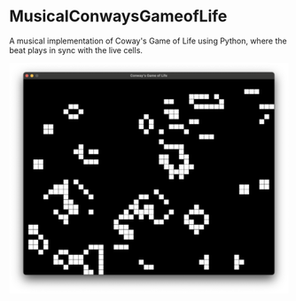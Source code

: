 # MusicalConwaysGameofLife
 A musical implementation of Coway's Game of Life using Python, where the beat plays in sync with the live cells.

<img src="MusicalConway.png" alt="MusicalConway Screenshot" width="1000">
